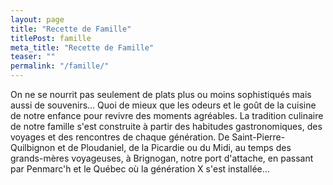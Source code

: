 ```yaml
---
layout: page
title: "Recette de Famille"
titlePost: famille
meta_title: "Recette de Famille"
teaser: ""
permalink: "/famille/"
---
```

On ne se nourrit pas seulement de plats plus ou moins sophistiqués mais aussi de souvenirs… Quoi de mieux que les odeurs et le goût de la cuisine de notre enfance pour revivre des moments agréables.
La tradition culinaire de notre famille s'est construite à partir des habitudes gastronomiques, des voyages et des rencontres de chaque génération. De Saint-Pierre-Quilbignon et de Ploudaniel, de la Picardie ou du Midi, au temps des grands-mères voyageuses, à Brignogan, notre port d'attache, en passant par Penmarc'h et le Québec où la génération X s'est installée...
